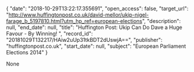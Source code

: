 {
  "date": "2018-10-29T13:22:17.355691", 
  "open_access": false, 
  "target_url": "http://www.huffingtonpost.co.uk/david-mellor/ukip-nigel-farage_b_5197810.html?utm_hp_ref=european-elections", 
  "description": null, 
  "end_date": null, 
  "title": "Huffington Post: Ukip Can Do Dave a Huge Favour - By Winning! ", 
  "record_id": "20181029T132217/HAiw2uUp31tkBDT2dUswjA==", 
  "publisher": "huffingtonpost.co.uk", 
  "start_date": null, 
  "subject": "European Parliament Elections 2014"
}

None